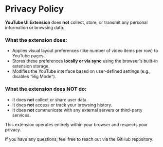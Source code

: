 # Privacy Policy

**YouTube UI Extension** does **not** collect, store, or transmit any personal information or browsing data.

### What the extension does:
- Applies visual layout preferences (like number of video items per row) to YouTube pages.
- Stores these preferences **locally or via sync** using the browser's built-in extension storage.
- Modifies the YouTube interface based on user-defined settings (e.g., disables "Big Mode").

### What the extension does NOT do:
- It does **not** collect or share user data.
- It does **not** access or track your browsing history.
- It does **not** communicate with any external servers or third-party services.

This extension operates entirely within your browser and respects your privacy.

If you have any questions, feel free to reach out via the GitHub repository.

